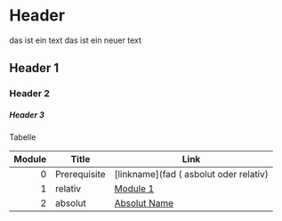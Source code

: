 # Header
das ist ein text
das ist ein neuer text

## Header 1

### Header 2

##### Header 3

Tabelle

Module | Title | Link
------:|---------------------|---
0 | Prerequisite | [linkname](fad ( asbolut oder relativ)
1 | relativ | [Module 1](Module_1.md)
2 | absolut | [Absolut Name ](https://www.absolut.com/de-de/)


